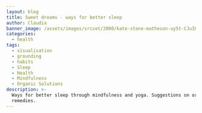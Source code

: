 ```yaml
---
layout: blog
title: Sweet dreams - ways for better sleep
author: Claudia
banner_image: /assets/images/srcset/2000/kate-stone-matheson-uy5t-CJuIK4-unsplash.jpg
categories:
  - health
tags:
  - visualisation
  - grounding
  - habits
  - Sleep
  - Health
  - Mindfulness
  - Organic Solutions
description: >-
  Ways for better sleep through mindfulness and yoga. Suggestions on organic
  remedies.
---
```


